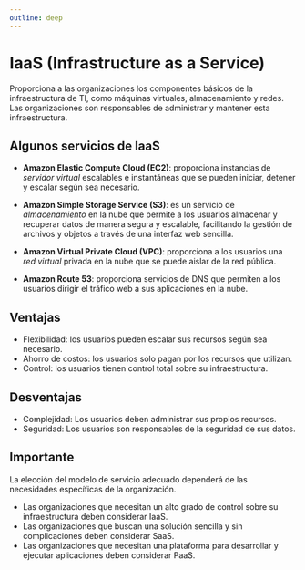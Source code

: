```yaml
---
outline: deep
---
```


# IaaS (Infrastructure as a Service)

Proporciona a las organizaciones los componentes básicos de la infraestructura de TI, como máquinas virtuales, almacenamiento y redes. Las organizaciones son responsables de administrar y mantener esta infraestructura.

## Algunos servicios de IaaS

* **Amazon Elastic Compute Cloud (EC2)**: proporciona instancias de *servidor virtual* escalables e instantáneas que se pueden iniciar, detener y escalar según sea necesario.

* **Amazon Simple Storage Service (S3)**: es un servicio de *almacenamiento* en la nube que permite a los usuarios almacenar y recuperar datos de manera segura y escalable, facilitando la gestión de archivos y objetos a través de una interfaz web sencilla.

* **Amazon Virtual Private Cloud (VPC)**: proporciona a los usuarios una *red virtual* privada en la nube que se puede aislar de la red pública.

* **Amazon Route 53**: proporciona servicios de DNS que permiten a los usuarios dirigir el tráfico web a sus aplicaciones en la nube.


## Ventajas

* Flexibilidad: los usuarios pueden escalar sus recursos según sea necesario.
* Ahorro de costos: los usuarios solo pagan por los recursos que utilizan.
* Control: los usuarios tienen control total sobre su infraestructura.


## Desventajas

* Complejidad: Los usuarios deben administrar sus propios recursos.
* Seguridad: Los usuarios son responsables de la seguridad de sus datos.


## Importante

La elección del modelo de servicio adecuado dependerá de las necesidades específicas de la organización.

* Las organizaciones que necesitan un alto grado de control sobre su infraestructura deben considerar IaaS.
* Las organizaciones que buscan una solución sencilla y sin complicaciones deben considerar SaaS.
* Las organizaciones que necesitan una plataforma para desarrollar y ejecutar aplicaciones deben considerar PaaS.